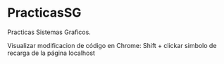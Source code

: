 # PracticasSG
Practicas Sistemas Graficos.

Visualizar modificacion de código en Chrome:
  Shift + clickar simbolo de recarga de la página localhost
 
